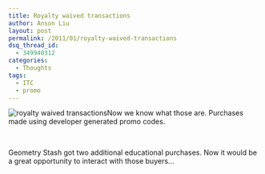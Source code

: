 ```yaml
---
title: Royalty waived transactions
author: Anson Liu
layout: post
permalink: /2011/01/royalty-waived-transactions
dsq_thread_id:
  - 349940312
categories:
  - Thoughts
tags:
  - ITC
  - promo
---
```

<img class="alignleft size-full wp-image-439" title="royalty waived transactions" src="https://i1.wp.com/apparentetch.com/wp-content/uploads/2011/01/royalty-waiver-transactions.png?resize=179%2C60" alt="royalty waived transactions" data-recalc-dims="1" />Now we know what those are. Purchases made using developer generated promo codes.

&nbsp;

Geometry Stash got two additional educational purchases. Now it would be a great opportunity to interact with those buyers&#8230;